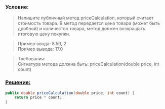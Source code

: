 ### Условие:
>Напишите публичный метод priceCalculation, который считает стоимость товара.
В метод передается цена товара (может быть дробной) и количество товара, метод должен возвращать итоговую цену покупки.
 
>Пример ввода: 8.50, 2  
Пример вывода: 17.0

>Требования:   
Сигнатура метода должна быть: priceCalculation(double price, int count)

### [Решение:](Solution.java)
```java
public double priceCalculation(double price, int count) {
    return price * count;
}
```